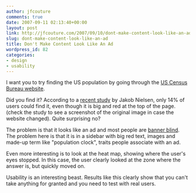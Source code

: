 ```yaml
---
author: jfcouture
comments: true
date: 2007-09-11 02:13:40+00:00
layout: post
link: http://jfcouture.com/2007/09/10/dont-make-content-look-like-an-ad/
slug: dont-make-content-look-like-an-ad
title: Don't Make Content Look Like An Ad
wordpress_id: 82
categories:
- design
- usability
---
```


I want you to try finding the US population by going through the [US Census Bureau website](http://www.census.gov/). 





Did you find it? According to a [recent study](http://www.useit.com/alertbox/fancy-formatting.html) by Jakob Nielsen, only 14% of users could find it, even though it is big and red at the top of the page. (check the study to see a screenshot of the original image in case the website changed). Quite surprising no?





The problem is that it looks like an ad and most people are [banner blind](http://www.useit.com/alertbox/banner-blindness.html). The problem here is that it is in a sidebar with big red text, images and made-up term like "population clock", traits people associate with an ad.





Even more interesting is to look at the heat map, showing where the user's eyes stopped. In this case, the user clearly looked at the zone where the answer is, but quickly moved on.





Usability is an interesting beast. Results like this clearly show that you can't take anything for granted and you need to test with real users.
